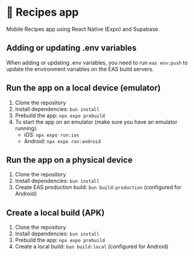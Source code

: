 # 🍔 Recipes app

Mobile Recipes app using React Native (Expo) and Supabase.

## Adding or updating .env variables

When adding or updating .env variables, you need to run `eas env:push` to update the environment variables on the EAS
build servers.

## Run the app on a local device (emulator)

1. Clone the repository
2. Install dependencies: `bun install`
3. Prebuild the app: `npx expo prebuild`
4. To start the app on an emulator (make sure you have an emulator running):
    - iOS: `npx expo run:ios`
    - Android: `npx expo run:android`

## Run the app on a physical device

1. Clone the repository
2. Install dependencies: `bun install`
3. Create EAS production build: `bun build:production` (configured for Android)

## Create a local build (APK)

1. Clone the repository
2. Install dependencies: `bun install`
3. Prebuild the app: `npx expo prebuild`
4. Create a local build: `bun build:local` (configured for Android)
